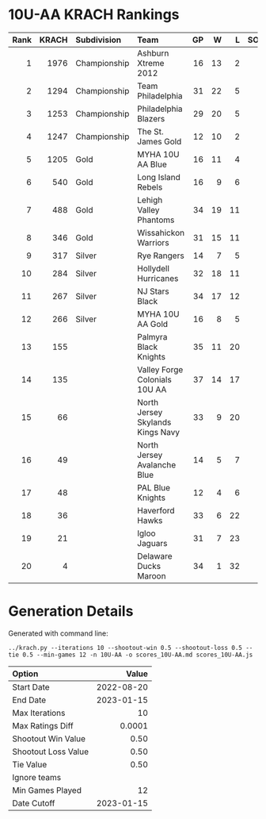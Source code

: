 # 10U-AA KRACH Rankings
Rank|KRACH|Subdivision|Team|GP|W|L|SOW|SOL|T|SoS
---:|---:|:---|:---|---:|---:|---:|---:|---:|---:|---:
1|1976|Championship|Ashburn Xtreme 2012|16|13|2|0|1|0|630
2|1294|Championship|Team Philadelphia|31|22|5|2|2|0|607
3|1253|Championship|Philadelphia Blazers|29|20|5|4|0|0|631
4|1247|Championship|The St. James Gold|12|10|2|0|0|0|381
5|1205|Gold|MYHA 10U AA Blue|16|11|4|1|0|0|657
6|540|Gold|Long Island Rebels|16|9|6|0|1|0|605
7|488|Gold|Lehigh Valley Phantoms|34|19|11|1|3|0|504
8|346|Gold|Wissahickon Warriors|31|15|11|3|2|0|538
9|317|Silver|Rye Rangers|14|7|5|1|1|0|518
10|284|Silver|Hollydell Hurricanes|32|18|11|2|1|0|315
11|267|Silver|NJ Stars Black|34|17|12|2|3|0|364
12|266|Silver|MYHA 10U AA Gold|16|8|5|0|3|0|311
13|155||Palmyra Black Knights|35|11|20|2|2|0|592
14|135||Valley Forge Colonials 10U AA|37|14|17|2|4|0|400
15|66||North Jersey Skylands Kings Navy|33|9|20|3|1|0|310
16|49||North Jersey Avalanche Blue|14|5|7|1|1|0|125
17|48||PAL Blue Knights|12|4|6|2|0|0|339
18|36||Haverford Hawks|33|6|22|2|3|0|362
19|21||Igloo Jaguars|31|7|23|1|0|0|192
20|4||Delaware Ducks Maroon|34|1|32|0|1|0|328
# Generation Details

Generated with command line:
```
../krach.py --iterations 10 --shootout-win 0.5 --shootout-loss 0.5 --tie 0.5 --min-games 12 -n 10U-AA -o scores_10U-AA.md scores_10U-AA.js
```

| Option | Value |
| :----- | ----: |
| Start Date | 2022-08-20 |
| End Date | 2023-01-15 |
| Max Iterations | 10 |
| Max Ratings Diff | 0.0001 |
| Shootout Win Value | 0.50 |
| Shootout Loss Value | 0.50 |
| Tie Value | 0.50 |
| Ignore teams |  |
| Min Games Played | 12 |
| Date Cutoff | 2023-01-15 |

